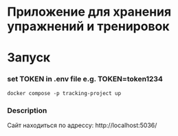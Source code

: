 # Приложение для хранения упражнений и тренировок

[//]: # (## Запуск)
Запуск
======
### set TOKEN in .env file e.g. TOKEN=token1234

    docker compose -p tracking-project up


### Description

Сайт находиться по адрессу:  http://localhost:5036/

 
